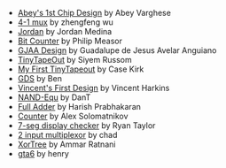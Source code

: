 - [Abey's 1st Chip Design](tt_um_wokwi_413387481972305921/info.md) by Abey Varghese
- [4-1 mux](tt_um_wokwi_413871526879619073/info.md) by zhengfeng wu
- [Jordan](tt_um_wokwi_413917903548951553/info.md) by Jordan Medina
- [Bit Counter](tt_um_wokwi_413919500942601217/info.md) by Philip Measor
- [GJAA Design](tt_um_wokwi_413919675346023425/info.md) by Guadalupe de Jesus Avelar Anguiano
- [TinyTapeOut](tt_um_wokwi_413920442846133249/info.md) by Siyem Russom
- [My First TinyTapeout](tt_um_wokwi_413921288682183681/info.md) by Case Kirk
- [GDS](tt_um_wokwi_413923188546028545/info.md) by Ben
- [Vincent's First Design](tt_um_wokwi_414118423095874561/info.md) by Vincent Harkins
- [NAND-Equ](tt_um_wokwi_414120295047458817/info.md) by DanT
- [Full Adder](tt_um_wokwi_414120372939908097/info.md) by Harish Prabhakaran
- [Counter](tt_um_wokwi_414120378768943105/info.md) by Alex Solomatnikov
- [7-seg display checker](tt_um_wokwi_414120404427608065/info.md) by Ryan Taylor
- [2 input multiplexor](tt_um_wokwi_414120526876163073/info.md) by chad
- [XorTree](tt_um_wokwi_414120591467404289/info.md) by Ammar Ratnani
- [gta6](tt_um_wokwi_414127944900611073/info.md) by henry
